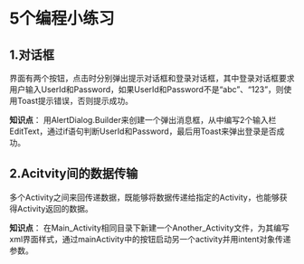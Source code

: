 # 5个编程小练习
## 1.对话框 ##

界面有两个按钮，点击时分别弹出提示对话框和登录对话框，其中登录对话框要求用户输入UserId和Password，如果UserId和Password不是“abc”、“123”，则使用Toast提示错误，否则提示成功。

**知识点**： 用AlertDialog.Builder来创建一个弹出消息框，从中编写2个输入栏EditText，通过if语句判断UserId和Password，最后用Toast来弹出登录是否成功。

## 2.Acitvity间的数据传输 ##

多个Activity之间来回传递数据，既能够将数据传递给指定的Activity，也能够获得Activity返回的数据。

**知识点**： 在Main_Activity相同目录下新建一个Another_Activity文件，为其编写xml界面样式，通过mainActivity中的按钮启动另一个activity并用intent对象传递参数。
